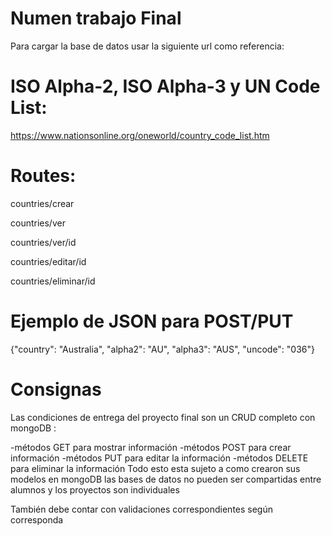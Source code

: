 # Numen trabajo Final

Para cargar la base de datos usar la siguiente url como referencia:


ISO Alpha-2, ISO Alpha-3 y UN Code List:
========================================================================
https://www.nationsonline.org/oneworld/country_code_list.htm


Routes:
========================================================================
countries/crear

countries/ver

countries/ver/id

countries/editar/id

countries/eliminar/id


Ejemplo de JSON para POST/PUT
========================================================================
{"country": "Australia",
"alpha2": "AU",
"alpha3": "AUS",
"uncode": "036"}


Consignas
========================================================================
Las condiciones de entrega del proyecto final son un CRUD completo con mongoDB :

-métodos GET para mostrar información
-métodos POST para crear información
-métodos PUT para editar la información
-métodos DELETE para eliminar la información
Todo esto esta sujeto a como crearon sus modelos en mongoDB las bases de datos no pueden ser compartidas entre alumnos y los proyectos son individuales

También debe contar con validaciones correspondientes según corresponda
